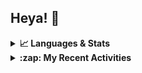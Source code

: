 ## Heya! 👋

<details>
  <summary><strong>📈 Languages & Stats</strong></summary>
  <img src="https://github-readme-stats.vercel.app/api?username=bunningss&show_icons=true&theme=dark&hide_border=true"
       alt="Tayef's GitHub stats" />
  <img src="https://github-readme-stats.vercel.app/api/top-langs/?username=bunningss&show_icons=true&theme=dark&hide_border=true&layout=compact&langs_count=5"
       alt="Tayef's Top GitHub Languages" />
</details>

<details>
<summary><strong> :zap: My Recent Activities </strong></summary>

<!-- ACTIVITY-LIST:START -->
- [bunningss pushed to main in bunningss/inventory-manager](https://github.com/bunningss/inventory-manager/compare/9ebf557a7a...ff4063c80c)
- [bunningss pushed to master in bunningss/pet-shop](https://github.com/bunningss/pet-shop/compare/4aaff52222...3454770c27)
- [bunningss pushed to master in bunningss/pet-shop](https://github.com/bunningss/pet-shop/compare/2c198ae6ab...4aaff52222)
- [bunningss pushed to master in bunningss/pet-shop](https://github.com/bunningss/pet-shop/compare/5ca5d99f18...2c198ae6ab)
- [bunningss pushed to master in bunningss/pet-shop](https://github.com/bunningss/pet-shop/compare/d30924919c...5ca5d99f18)
<!-- ACTIVITY-LIST:END -->

</details>
